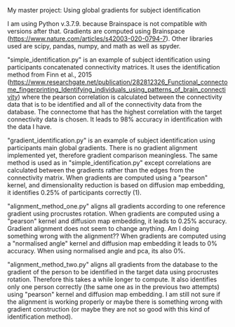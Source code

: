 My master project: 
Using global gradients for subject identification

I am using Python v.3.7.9. because Brainspace is not compatible with versions after that.
Gradients are computed using Brainspace (https://www.nature.com/articles/s42003-020-0794-7).
Other libraries used are scipy, pandas, numpy, and math as well as spyder.


"simple_identification.py" is an example of subject identification using participants concatenated connectivity matrices. It uses the identification method from Finn et al., 2015 (https://www.researchgate.net/publication/282812326_Functional_connectome_fingerprinting_Identifying_individuals_using_patterns_of_brain_connectivity) where the pearson correlation is calculated between the connectivity data that is to be identified and all of the connectivity data from the database. The connectome that has the highest correlation with the target connectivity data is chosen.
It leads to 98% accuracy in identification with the data I have.

"gradient_identification.py" is an example of subject identification using participants main global gradients.
There is no gradient alignment implemented yet, therefore gradient comparison meaningless. The same method is used as in "simple_identification.py" except correlations are calculated between the gradients rather than the edges from the connectivity matrix.
When gradients are computed using a "pearson" kernel, and dimensionality reduction is based on diffusion map  embedding, it identifies 0.25% of participants correctly (1).

"alignment_method_one.py" aligns all gradients according to one reference gradient using procrustes rotation. When gradients are computed using a "pearson" kernel and diffusion map embedding, it leads to 0.25% accuracy. Gradient alignment does not seem to change anything. Am I doing something wrong with the alignment?? 
When gradients are computed using a "normalised angle" kernel and diffusion map embedding it leads to 0% accuracy. When using normalised angle and pca, its also 0%.

"alignment_method_two.py" aligns all gradients from the database to the gradient of the person to be identified in the target data using procrustes rotation. Therefore this takes a while longer to compute. 
It also identifies only one person correctly (the same one as in the previous two attempts) using "pearson" kernel and diffusion map embedding. I am still not sure if the alignment is working properly or maybe there is something wrong with gradient construction (or maybe they are not so good with this kind of identification method).
